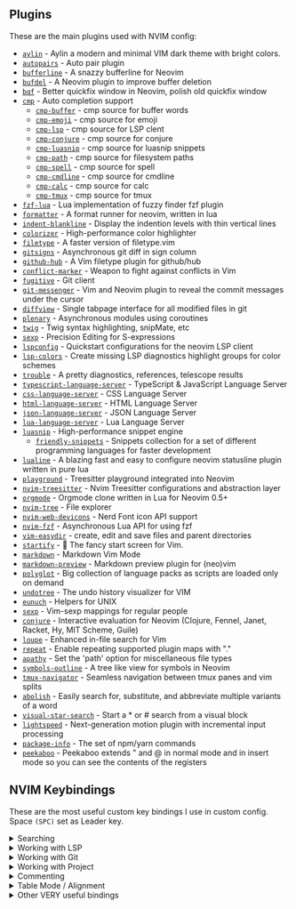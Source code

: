 ## Plugins

These are the main plugins used with NVIM config:

-   [`aylin`](https://github.com/AhmedAbdulrahman/aylin.vim) - Aylin a modern and minimal VIM dark theme with bright colors.
-   [`autopairs`](https://github.com/windwp/nvim-autopairs) - Auto pair plugin
-   [`bufferline`](https://github.com/akinsho/bufferline.nvim) - A snazzy bufferline for Neovim
-   [`bufdel`](https://github.com/ojroques/nvim-bufdel) - A Neovim plugin to improve buffer deletion
-   [`bqf`](https://github.com/kevinhwang91/nvim-bqf) - Better quickfix window in Neovim, polish old quickfix window
-   [`cmp`](https://github.com/hrsh7th/nvim-cmp) - Auto completion support
    -   [`cmp-buffer`](https://github.com/hrsh7th/cmp-buffer) - cmp source for buffer words
    -   [`cmp-emoji`](https://github.com/hrsh7th/cmp-emoji) - cmp source for emoji
    -   [`cmp-lsp`](https://github.com/hrsh7th/cmp-nvim-lsp) - cmp source for LSP clent
    -   [`cmp-conjure`](https://github.com/PaterJason/cmp-conjure) - cmp source for conjure
    -   [`cmp-luasnip`](https://github.com/saadparwaiz1/cmp_luasnip) - cmp source for luasnip snippets
    -   [`cmp-path`](https://github.com/hrsh7th/cmp-path) - cmp source for filesystem paths
    -   [`cmp-spell`](https://github.com/f3fora/cmp-spell) - cmp source for spell
    -   [`cmp-cmdline`](https://github.com/hrsh7th/cmp-cmdline) - cmp source for cmdline
    -   [`cmp-calc`](https://github.com/hrsh7th/cmp-calc) - cmp source for calc
    -   [`cmp-tmux`](https://github.com/andersevenrud/cmp-tmux) - cmp source for tmux
-   [`fzf-lua`](https://github.com/ibhagwan/fzf-lua) - Lua implementation of fuzzy finder fzf plugin
-   [`formatter`](https://github.com/mhartington/formatter.nvim) - A format runner for neovim, written in lua
-   [`indent-blankline`](https://github.com/lukas-reineke/indent-blankline.nvim) - Display the indention levels with thin vertical lines
-   [`colorizer`](https://github.com/norcalli/nvim-colorizer.lua) - High-performance color highlighter
-   [`filetype`](https://github.com/nathom/filetype.nvim) - A faster version of filetype.vim
-   [`gitsigns`](https://github.com/lewis6991/gitsigns.nvim) - Asynchronous git diff in sign column
-   [`github-hub`](https://github.com/jez/vim-github-hub) - A Vim filetype plugin for github/hub
-   [`conflict-marker`](https://github.com/rhysd/conflict-marker.vim) - Weapon to fight against conflicts in Vim
-   [`fugitive`](https://github.com/tpope/vim-fugitive) - Git client
-   [`git-messenger`](https://github.com/rhysd/git-messenger.vim) - Vim and Neovim plugin to reveal the commit messages under the cursor
-   [`diffview`](https://github.com/sindrets/diffview.nvim) - Single tabpage interface for all modified files in git
-   [`plenary`](https://github.com/nvim-lua/plenary.nvim) - Asynchronous modules using coroutines
-   [`twig`](https://github.com/evidens/vim-twig) - Twig syntax highlighting, snipMate, etc
-   [`sexp`](https://github.com/guns/vim-sexp) - Precision Editing for S-expressions
-   [`lspconfig`](https://github.com/neovim/nvim-lspconfig) - Quickstart configurations for the neovim LSP client
-   [`lsp-colors`](https://github.com/folke/lsp-colors.nvim) - Create missing LSP diagnostics highlight groups for color schemes
-   [`trouble`](https://github.com/folke/trouble.nvim) - A pretty diagnostics, references, telescope results
-   [`typescript-language-server`](https://github.com/theia-ide/typescript-language-server) - TypeScript & JavaScript Language Server
-   [`css-language-server`](https://github.com/vscode-langservers/vscode-css-languageserver-bin) - CSS Language Server
-   [`html-language-server`](https://github.com/vscode-langservers/vscode-html-languageserver-bin) - HTML Language Server
-   [`json-language-server`](https://github.com/vscode-langservers/vscode-json-languageserver) - JSON Language Server
-   [`lua-language-server`](https://github.com/sumneko/lua-language-server) - Lua Language Server
-   [`luasnip`](https://github.com/L3MON4D3/LuaSnip) - High-performance snippet engine
    -   [`friendly-snippets`](https://github.com/rafamadriz/friendly-snippets) - Snippets collection for a set of different programming languages for faster development
-   [`lualine`](https://github.com/nvim-lualine/lualine.nvim) - A blazing fast and easy to configure neovim statusline plugin written in pure lua
-   [`playground`](https://github.com/nvim-treesitter/playground) - Treesitter playground integrated into Neovim
-   [`nvim-treesitter`](https://github.com/nvim-treesitter/nvim-treesitter) - Nvim Treesitter configurations and abstraction layer
-   [`orgmode`](https://github.com/kristijanhusak/orgmode.nvim) - Orgmode clone written in Lua for Neovim 0.5+
-   [`nvim-tree`](https://github.com/kyazdani42/nvim-tree.lua) - File explorer
-   [`nvim-web-devicons`](https://github.com/kyazdani42/nvim-web-devicons) - Nerd Font icon API support
-   [`nvim-fzf`](https://github.com/vijaymarupudi/nvim-fzf) - Asynchronous Lua API for using fzf
-   [`vim-easydir`](https://github.com/duggiefresh/vim-easydir) - create, edit and save files and parent directories
-   [`startify`](https://github.com/mhinz/vim-startify) - 🔗 The fancy start screen for Vim.
-   [`markdown`](https://github.com/plasticboy/vim-markdown) - Markdown Vim Mode
-   [`markdown-preview`](https://github.com/iamcco/markdown-preview.nvim) - Markdown preview plugin for (neo)vim
-   [`polyglot`](https://github.com/sheerun/vim-polyglot) - Big collection of language packs as scripts are loaded only on demand
-   [`undotree`](https://github.com/mbbill/undotree) - The undo history visualizer for VIM
-   [`eunuch`](https://github.com/tpope/vim-eunuch) - Helpers for UNIX
-   [`sexp`](https://github.com/tpope/vim-sexp-mappings-for-regular-people) - Vim-sexp mappings for regular people
-   [`conjure`](https://github.com/Olical/conjure) - Interactive evaluation for Neovim (Clojure, Fennel, Janet, Racket, Hy, MIT Scheme, Guile)
-   [`loupe`](https://github.com/wincent/loupe) - Enhanced in-file search for Vim
-   [`repeat`](https://github.com/tpope/vim-repeat) - Enable repeating supported plugin maps with "."
-   [`apathy`](https://github.com/tpope/vim-apathy) - Set the 'path' option for miscellaneous file types
-   [`symbols-outline`](https://github.com/simrat39/symbols-outline.nvim) - A tree like view for symbols in Neovim
-   [`tmux-navigator`](https://github.com/christoomey/vim-tmux-navigator) - Seamless navigation between tmux panes and vim splits
-   [`abolish`](https://github.com/tpope/tpope-vim-abolish) - Easily search for, substitute, and abbreviate multiple variants of a word
-   [`visual-star-search`](https://github.com/nelstrom/vim-visual-star-search) - Start a \* or # search from a visual block
-   [`lightspeed`](https://github.com/ggandor/lightspeed.nvim) - Next-generation motion plugin with incremental input processing
-   [`package-info`](https://github.com/vuki656/package-info.nvim) - The set of npm/yarn commands
-   [`peekaboo`](https://github.com/junegunn/vim-peekaboo) - Peekaboo extends " and @ in normal mode and <CTRL-R> in insert mode so you can see the contents of the registers

## NVIM Keybindings

These are the most useful custom key bindings I use in custom config. Space `(SPC)` set as Leader key.

<details>
<summary>Searching</summary>

### Searching

| Key Bindings | Description                     |
| ------------ | ------------------------------- |
| `SPC Tab`    | Telescope git files             |
| `SPC /`      | Telescope live grep             |
| `s`          | Enables lightspeed forward      |
| `S`          | Enables lightspeed backward     |
| `SPC s d`    | Search dotfiles                 |
| `SPC s h`    | Search file history             |
| `SPC s s`    | Search history                  |
| `<C - x>`    | Open selected file as a split   |
| `<C - v>`    | Open selected file as a vsplit  |
| `<C-t>`      | Open selected file in a new tab |

</details>

<details>
<summary>Working with LSP</summary>

### Working with LSP:

| Key Bindings               | Description                                       |
| -------------------------- | ------------------------------------------------- |
| `<C - Space>` or `SPC c a` | Code action                                       |
| `<S - K>`                  | Show documentation under cursor                   |
| `gd`                       | Go to definition                                  |
| `gr`                       | Go to references                                  |
| `]g`                       | Go to next diagnostic                             |
| `[g`                       | Go to prev diagnostic                             |
| `SPC c f`                  | Format document (usually ESLint/Prettier)         |
| `SPC c r`                  | Rename                                            |
| `SPC c q`                  | Quick fix - when I exactly know if it will fix it |
| `SPC c d`                  | Local diagnostics list                            |
| `SPC c o`                  | Organize imports                                  |

</details>

<details>
<summary>Working with Git</summary>

### Working with Git:

| Key Bindings | Description                                                                                                                              |
| ------------ | ---------------------------------------------------------------------------------------------------------------------------------------- |
| `SPC g g`    | Lazygit - for commiting and branch change                                                                                                |
| `SPC g s`    | Telescope status - when I want to change/search file I am working on with git changes                                                    |
| `]c`         | Go to next change hunk                                                                                                                   |
| `[c`         | Go to prev change hunk                                                                                                                   |
| `SPC g d`    | Advanced powerful diff view with many filters for debugging code, checking previous changes etc.                                         |
| `SPC g m`    | View hunk diff of a line under cursor                                                                                                    |
| `SPC g h r`  | Reset changed hunk under cursor - I like to check quickly what I have changed in that line and then just type 'u' to go back             |
| `SPC g h s`  | Stage hunk under cursor - Sometimes it's faster than selecting lines in Lazygit, so I can stage specific lines and then just do a commit |
| `SPC g l c`  | Quick check of previous commit in current buffer, <C-s> inside to switch preview                                                         |

</details>

<details>
<summary>Working with Project</summary>

### Working with Project:

| Key Bindings | Description                                                                                                                                                                                                                                                                             |
| ------------ | --------------------------------------------------------------------------------------------------------------------------------------------------------------------------------------------------------------------------------------------------------------------------------------- |
| `SPC f`      | Toggles nvim-tree file explorer                                                                                                                                                                                                                                                         |
| `SPC p w`    | Find word under cursor in project - very useful to find where component is used. Just use binding and type '<'. There is a lot of alternatives like lsp_references but I like it with telescope and to not find only references but whole text under cursor.                            |
| `SPC p f`    | Find file under cursor in project - it finds files in project which contains text under cursor. Useful when you name directories by component name in React and wants to go quickly to file. 'gd' is better but in some projects without TS or with mixed JS/TS it cannot work properly |
| `SPC p t`    | Finds TODOs/NOTES in project                                                                                                                                                                                                                                                            |
| `SPC p l`    | Switch between projects                                                                                                                                                                                                                                                                 |
| `SPC p s`    | Save session to load it later from Dashboard                                                                                                                                                                                                                                            |

</details>

<details>
<summary>Commenting</summary>

### Commenting

| Key Bindings  | Description                |
| ------------- | -------------------------- |
| `gcc`         | Create/remove comment      |
| `gc` (visual) | Create/remove comment      |
| `gcO`         | Create comment line before |
| `gco`         | Create comment line after  |

</details>

<details>
<summary>Table Mode / Alignment</summary>

### Table Mode / Alignment

| Key Bindings  | Description                                                                       |
| ------------- | --------------------------------------------------------------------------------- |
| `ga (visual)` | Aligns selection based on separator (comma, semi-colon, colon etc.)               |
| `SPC t m `    | Enables Table Mode. Do it in markdown file with some table and you will see magic |
| `SPC t i C `  | (Only when Table Mode Enabled) Insert column before                               |
| `SPC t i c `  | (Only when Table Mode Enabled) Insert column after                                |
| `SPC t d c `  | (Only when Table Mode Enabled) Delete column                                      |
| `SPC t d r `  | (Only when Table Mode Enabled) Delete row                                         |
| `SPC t s `    | (Only when Table Mode Enabled) Sort table alphabetically                          |

</details>

<details>
<summary>Other VERY useful bindings</summary>

### Other VERY useful bindings

| Key Bindings | Description                                                                                                                                          |
| ------------ | ---------------------------------------------------------------------------------------------------------------------------------------------------- |
| `<S-q> `     | Smartly closes current buffer without breaking UI                                                                                                    |
| `<C-a> `     | It is not only increases number, but switches between true/false/const/let/function/arrow function/increment dates etc.                              |
| `<C-n> `     | Finds next occurence (like \*) of word and puts multi-cursor there. Then you can go to Insert mode, Append, Change or Delete.                        |
| `<C-o> `     | Jumps to previous cursor in jumplist. I use it very often.                                                                                           |
| `<C-i> `     | Jumps to next cursor in jumplist.                                                                                                                    |
| `<C-u> `     | Uppercase word under cursor.                                                                                                                         |
| `v <ENTER> ` | Smartly selects next subjects of current treesitter context                                                                                          |
| `za `        | Toggle folds. By treesitter they are automatically added to TS/JS files in smart way                                                                 |
| `zM `        | Close all folds                                                                                                                                      |
| `zR `        | Open all folds                                                                                                                                       |
| `gJ `        | Smartly joins lines based on treesitter                                                                                                              |
| `gS `        | Smartly splits lines based on treesitter. I do if VERY often when I want to put import element to new lines (e.g. import { A, B, C, D, E } from ...) |
| `<F1 > `     | Opens/closes split terminal                                                                                                                          |

</details>
